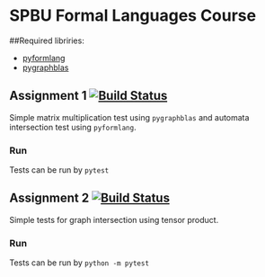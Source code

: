 # SPBU Formal Languages Course

##Required libriries:
- [pyformlang](https://pypi.org/project/pyformlang/)
- [pygraphblas](https://github.com/michelp/pygraphblas)


## Assignment 1 [![Build Status](https://travis-ci.com/AfoninaOlga/formal_languages.svg?branch=assignment_1)](https://travis-ci.com/AfoninaOlga/formal_languages)
Simple matrix multiplication test using ```pygraphblas``` and automata intersection test using ```pyformlang```.

### Run
Tests can be run by ```pytest```

## Assignment 2 [![Build Status](https://travis-ci.com/AfoninaOlga/formal_languages.svg?branch=assignment_2)](https://travis-ci.com/AfoninaOlga/formal_languages)
Simple tests for graph intersection using tensor product.

### Run
Tests can be run by ```python -m pytest```

